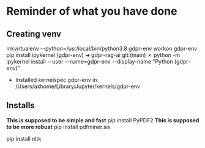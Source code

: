 # Reminder of what you have done

## Creating venv
mkvirtualenv --python=/usr/local/bin/python3.8 gdpr-env 
workon gdpr-env
pip install ipykernel
(gdpr-env) ➜  gdpr-rag-ai git:(main) ✗ python -m ipykernel install --user --name=gdpr-env --display-name "Python (gdpr-env)"
 - Installed kernelspec gdpr-env in /Users/axhome/Library/Jupyter/kernels/gdpr-env

## Installs
**This is supposed to be simple and fast**
pip install PyPDF2
**This is supposed to be more robust**
pip install pdfminer.six

pip install nltk
